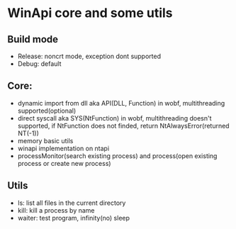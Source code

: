 # WinApi core and some utils 

## Build mode

- Release: noncrt mode, exception dont supported
- Debug: default

## Core:
- dynamic import from dll aka API(DLL, Function) in wobf, multithreading supported(optional)
- direct syscall aka SYS(NtFunction) in wobf, multithreading doesn't supported, if NtFunction does not finded, return NtAlwaysError(returned NT(-1))
- memory basic utils
- winapi implementation on ntapi
- processMonitor(search existing process) and process(open existing process or create new process)

## Utils
- ls: list all files in the current directory
- kill: kill a process by name
- waiter: test program, infinity(no) sleep

